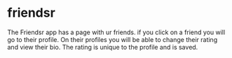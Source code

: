 # friendsr

The Friendsr app has a page with ur friends. if you click on a friend you will go to their profile.
On their profiles you will be able to change their rating and view their bio. The rating is unique to the profile and is saved.
